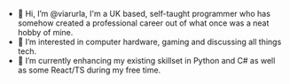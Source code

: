 - 👋 Hi, I’m @viarurla, I'm a UK based, self-taught programmer who has somehow created a professional career out of what once was a neat hobby of mine.
- 👀 I’m interested in computer hardware, gaming and discussing all things tech.
- 🌱 I’m currently enhancing my existing skillset in Python and C# as well as some React/TS during my free time.

<!---
viarurla/viarurla is a ✨ special ✨ repository because its `README.md` (this file) appears on your GitHub profile.
You can click the Preview link to take a look at your changes.
--->
